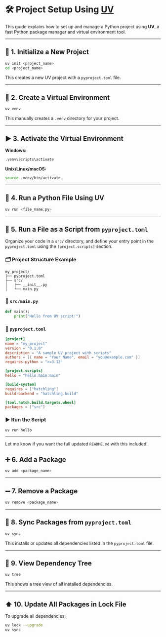 # 🛠️ Project Setup Using [UV](https://github.com/astral-sh/uv)

This guide explains how to set up and manage a Python project using **UV**, a fast Python package manager and virtual environment tool.

---

## 📁 1. Initialize a New Project

```bash
uv init <project_name>
cd <project_name>
```

This creates a new UV project with a `pyproject.toml` file.

---

## 🐍 2. Create a Virtual Environment

```bash
uv venv
```

This manually creates a `.venv` directory for your project.

---

## ▶️ 3. Activate the Virtual Environment

**Windows:**

```bash
.venv\Scripts\activate
```

**Unix/Linux/macOS:**

```bash
source .venv/bin/activate
```

---

## 🚀 4. Run a Python File Using UV

```bash
uv run <file_name.py>
```

---


## 📜 5. Run a File as a Script from `pyproject.toml`

Organize your code in a `src/` directory, and define your entry point in the `pyproject.toml` using the `[project.scripts]` section.

### 🗂️ Project Structure Example

```
my_project/
├── pyproject.toml
├── src/
│   ├── __init__.py
│   └── main.py
```

### 📄 `src/main.py`

```python
def main():
    print("Hello from UV script!")
```

### 📝 `pyproject.toml`

```toml
[project]
name = "my_project"
version = "0.1.0"
description = "A sample UV project with scripts"
authors = [{ name = "Your Name", email = "you@example.com" }]
requires-python = ">=3.12"

[project.scripts]
hello = "hello.main:main"

[build-system]
requires = ["hatchling"]
build-backend = "hatchling.build"

[tool.hatch.build.targets.wheel]
packages = ["src"]
```

### ▶️ Run the Script

```bash
uv run hello
```

---

Let me know if you want the full updated `README.md` with this included!

## ➕ 6. Add a Package

```bash
uv add <package_name>
```

---

## ➖ 7. Remove a Package

```bash
uv remove <package_name>
```

---

## 🔄 8. Sync Packages from `pyproject.toml`

```bash
uv sync
```

This installs or updates all dependencies listed in the `pyproject.toml` file.

---

## 🌳 9. View Dependency Tree

```bash
uv tree
```

This shows a tree view of all installed dependencies.

---

## ⬆️ 10. Update All Packages in Lock File

To upgrade all dependencies:

```bash
uv lock --upgrade
uv sync
```